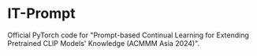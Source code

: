 # IT-Prompt
Official PyTorch code for "Prompt-based Continual Learning for Extending Pretrained CLIP Models' Knowledge (ACMMM Asia 2024)".
